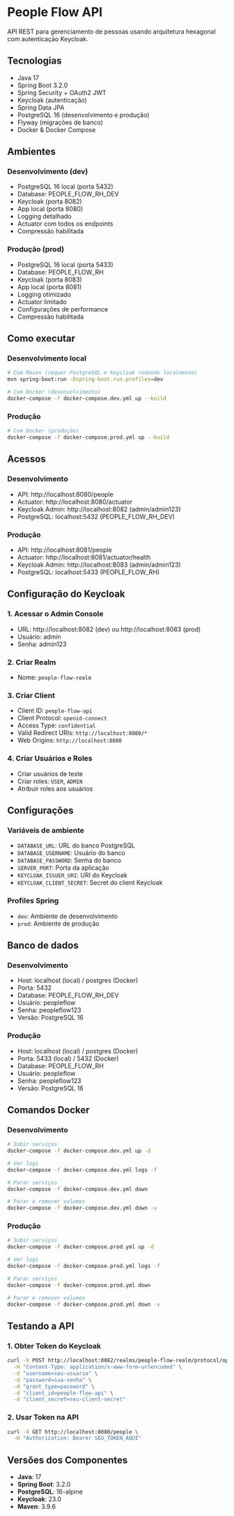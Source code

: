 # People Flow API

API REST para gerenciamento de pessoas usando arquitetura hexagonal com autenticação Keycloak.

## Tecnologias

- Java 17
- Spring Boot 3.2.0
- Spring Security + OAuth2 JWT
- Keycloak (autenticação)
- Spring Data JPA
- PostgreSQL 16 (desenvolvimento e produção)
- Flyway (migrações de banco)
- Docker & Docker Compose

## Ambientes

### Desenvolvimento (dev)
- PostgreSQL 16 local (porta 5432)
- Database: PEOPLE_FLOW_RH_DEV
- Keycloak (porta 8082)
- App local (porta 8080)
- Logging detalhado
- Actuator com todos os endpoints
- Compressão habilitada

### Produção (prod)
- PostgreSQL 16 local (porta 5433)
- Database: PEOPLE_FLOW_RH
- Keycloak (porta 8083)
- App local (porta 8081)
- Logging otimizado
- Actuator limitado
- Configurações de performance
- Compressão habilitada

## Como executar

### Desenvolvimento local
```bash
# Com Maven (requer PostgreSQL e Keycloak rodando localmente)
mvn spring-boot:run -Dspring-boot.run.profiles=dev

# Com Docker (desenvolvimento)
docker-compose -f docker-compose.dev.yml up --build
```

### Produção
```bash
# Com Docker (produção)
docker-compose -f docker-compose.prod.yml up --build
```

## Acessos

### Desenvolvimento
- API: http://localhost:8080/people
- Actuator: http://localhost:8080/actuator
- Keycloak Admin: http://localhost:8082 (admin/admin123)
- PostgreSQL: localhost:5432 (PEOPLE_FLOW_RH_DEV)

### Produção
- API: http://localhost:8081/people
- Actuator: http://localhost:8081/actuator/health
- Keycloak Admin: http://localhost:8083 (admin/admin123)
- PostgreSQL: localhost:5433 (PEOPLE_FLOW_RH)

## Configuração do Keycloak

### 1. Acessar o Admin Console
- URL: http://localhost:8082 (dev) ou http://localhost:8083 (prod)
- Usuário: admin
- Senha: admin123

### 2. Criar Realm
- Nome: `people-flow-realm`

### 3. Criar Client
- Client ID: `people-flow-api`
- Client Protocol: `openid-connect`
- Access Type: `confidential`
- Valid Redirect URIs: `http://localhost:8080/*`
- Web Origins: `http://localhost:8080`

### 4. Criar Usuários e Roles
- Criar usuários de teste
- Criar roles: `USER`, `ADMIN`
- Atribuir roles aos usuários

## Configurações

### Variáveis de ambiente
- `DATABASE_URL`: URL do banco PostgreSQL
- `DATABASE_USERNAME`: Usuário do banco
- `DATABASE_PASSWORD`: Senha do banco
- `SERVER_PORT`: Porta da aplicação
- `KEYCLOAK_ISSUER_URI`: URI do Keycloak
- `KEYCLOAK_CLIENT_SECRET`: Secret do client Keycloak

### Profiles Spring
- `dev`: Ambiente de desenvolvimento
- `prod`: Ambiente de produção

## Banco de dados

### Desenvolvimento
- Host: localhost (local) / postgres (Docker)
- Porta: 5432
- Database: PEOPLE_FLOW_RH_DEV
- Usuário: peopleflow
- Senha: peopleflow123
- Versão: PostgreSQL 16

### Produção
- Host: localhost (local) / postgres (Docker)
- Porta: 5433 (local) / 5432 (Docker)
- Database: PEOPLE_FLOW_RH
- Usuário: peopleflow
- Senha: peopleflow123
- Versão: PostgreSQL 16

## Comandos Docker

### Desenvolvimento
```bash
# Subir serviços
docker-compose -f docker-compose.dev.yml up -d

# Ver logs
docker-compose -f docker-compose.dev.yml logs -f

# Parar serviços
docker-compose -f docker-compose.dev.yml down

# Parar e remover volumes
docker-compose -f docker-compose.dev.yml down -v
```

### Produção
```bash
# Subir serviços
docker-compose -f docker-compose.prod.yml up -d

# Ver logs
docker-compose -f docker-compose.prod.yml logs -f

# Parar serviços
docker-compose -f docker-compose.prod.yml down

# Parar e remover volumes
docker-compose -f docker-compose.prod.yml down -v
```

## Testando a API

### 1. Obter Token do Keycloak
```bash
curl -X POST http://localhost:8082/realms/people-flow-realm/protocol/openid-connect/token \
  -H "Content-Type: application/x-www-form-urlencoded" \
  -d "username=seu-usuario" \
  -d "password=sua-senha" \
  -d "grant_type=password" \
  -d "client_id=people-flow-api" \
  -d "client_secret=seu-client-secret"
```

### 2. Usar Token na API
```bash
curl -X GET http://localhost:8080/people \
  -H "Authorization: Bearer SEU_TOKEN_AQUI"
```

## Versões dos Componentes

- **Java**: 17
- **Spring Boot**: 3.2.0
- **PostgreSQL**: 16-alpine
- **Keycloak**: 23.0
- **Maven**: 3.9.6
